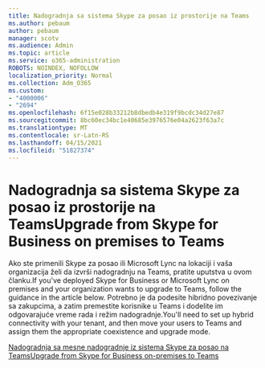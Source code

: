 ```yaml
---
title: Nadogradnja sa sistema Skype za posao iz prostorije na Teams
ms.author: pebaum
author: pebaum
manager: scotv
ms.audience: Admin
ms.topic: article
ms.service: o365-administration
ROBOTS: NOINDEX, NOFOLLOW
localization_priority: Normal
ms.collection: Adm_O365
ms.custom:
- "4000006"
- "2694"
ms.openlocfilehash: 6f15e028b33212b8dbedb4e319f9bcdc34d27e87
ms.sourcegitcommit: 8bc60ec34bc1e40685e3976576e04a2623f63a7c
ms.translationtype: MT
ms.contentlocale: sr-Latn-RS
ms.lasthandoff: 04/15/2021
ms.locfileid: "51827374"
---
```

# <a name="upgrade-from-skype-for-business-on-premises-to-teams"></a><span data-ttu-id="2afcf-102">Nadogradnja sa sistema Skype za posao iz prostorije na Teams</span><span class="sxs-lookup"><span data-stu-id="2afcf-102">Upgrade from Skype for Business on premises to Teams</span></span>

<span data-ttu-id="2afcf-103">Ako ste primenili Skype za posao ili Microsoft Lync na lokaciji i vaša organizacija želi da izvrši nadogradnju na Teams, pratite uputstva u ovom članku.</span><span class="sxs-lookup"><span data-stu-id="2afcf-103">If you've deployed Skype for Business or Microsoft Lync on premises and your organization wants to upgrade to Teams, follow the guidance in the article below.</span></span> <span data-ttu-id="2afcf-104">Potrebno je da podesite hibridno povezivanje sa zakupcima, a zatim premestite korisnike u Teams i dodelite im odgovarajuće vreme rada i režim nadogradnje.</span><span class="sxs-lookup"><span data-stu-id="2afcf-104">You'll need to set up hybrid connectivity with your tenant, and then move your users to Teams and assign them the appropriate coexistence and upgrade mode.</span></span> 

[<span data-ttu-id="2afcf-105">Nadogradnja sa mesne nadogradnje iz sistema Skype za posao na Teams</span><span class="sxs-lookup"><span data-stu-id="2afcf-105">Upgrade from Skype for Business on-premises to Teams</span></span>](https://docs.microsoft.com/MicrosoftTeams/upgrade-to-teams-execute-skypeforbusinesshybridonprem)

